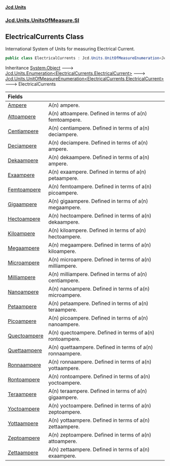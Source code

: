 #### [Jcd.Units](index.md 'index')
### [Jcd.Units.UnitsOfMeasure.SI](Jcd.Units.UnitsOfMeasure.SI.md 'Jcd.Units.UnitsOfMeasure.SI')

## ElectricalCurrents Class

International System of Units for measuring Electrical Current.

```csharp
public class ElectricalCurrents : Jcd.Units.UnitOfMeasureEnumeration<Jcd.Units.UnitsOfMeasure.SI.ElectricalCurrents, Jcd.Units.UnitTypes.ElectricalCurrent>
```

Inheritance [System.Object](https://docs.microsoft.com/en-us/dotnet/api/System.Object 'System.Object') &#129106; [Jcd.Units.Enumeration&lt;](Enumeration_TEnumeration,T_.md 'Jcd.Units.Enumeration<TEnumeration,T>')[ElectricalCurrents](ElectricalCurrents.md 'Jcd.Units.UnitsOfMeasure.SI.ElectricalCurrents')[,](Enumeration_TEnumeration,T_.md 'Jcd.Units.Enumeration<TEnumeration,T>')[ElectricalCurrent](ElectricalCurrent.md 'Jcd.Units.UnitTypes.ElectricalCurrent')[&gt;](Enumeration_TEnumeration,T_.md 'Jcd.Units.Enumeration<TEnumeration,T>') &#129106; [Jcd.Units.UnitOfMeasureEnumeration&lt;](UnitOfMeasureEnumeration_TEnumeration,T_.md 'Jcd.Units.UnitOfMeasureEnumeration<TEnumeration,T>')[ElectricalCurrents](ElectricalCurrents.md 'Jcd.Units.UnitsOfMeasure.SI.ElectricalCurrents')[,](UnitOfMeasureEnumeration_TEnumeration,T_.md 'Jcd.Units.UnitOfMeasureEnumeration<TEnumeration,T>')[ElectricalCurrent](ElectricalCurrent.md 'Jcd.Units.UnitTypes.ElectricalCurrent')[&gt;](UnitOfMeasureEnumeration_TEnumeration,T_.md 'Jcd.Units.UnitOfMeasureEnumeration<TEnumeration,T>') &#129106; ElectricalCurrents

| Fields | |
| :--- | :--- |
| [Ampere](ElectricalCurrents.Ampere.md 'Jcd.Units.UnitsOfMeasure.SI.ElectricalCurrents.Ampere') | A(n) ampere. |
| [Attoampere](ElectricalCurrents.Attoampere.md 'Jcd.Units.UnitsOfMeasure.SI.ElectricalCurrents.Attoampere') | A(n) attoampere. Defined in terms of a(n) femtoampere. |
| [Centiampere](ElectricalCurrents.Centiampere.md 'Jcd.Units.UnitsOfMeasure.SI.ElectricalCurrents.Centiampere') | A(n) centiampere. Defined in terms of a(n) deciampere. |
| [Deciampere](ElectricalCurrents.Deciampere.md 'Jcd.Units.UnitsOfMeasure.SI.ElectricalCurrents.Deciampere') | A(n) deciampere. Defined in terms of a(n) ampere. |
| [Dekaampere](ElectricalCurrents.Dekaampere.md 'Jcd.Units.UnitsOfMeasure.SI.ElectricalCurrents.Dekaampere') | A(n) dekaampere. Defined in terms of a(n) ampere. |
| [Exaampere](ElectricalCurrents.Exaampere.md 'Jcd.Units.UnitsOfMeasure.SI.ElectricalCurrents.Exaampere') | A(n) exaampere. Defined in terms of a(n) petaampere. |
| [Femtoampere](ElectricalCurrents.Femtoampere.md 'Jcd.Units.UnitsOfMeasure.SI.ElectricalCurrents.Femtoampere') | A(n) femtoampere. Defined in terms of a(n) picoampere. |
| [Gigaampere](ElectricalCurrents.Gigaampere.md 'Jcd.Units.UnitsOfMeasure.SI.ElectricalCurrents.Gigaampere') | A(n) gigaampere. Defined in terms of a(n) megaampere. |
| [Hectoampere](ElectricalCurrents.Hectoampere.md 'Jcd.Units.UnitsOfMeasure.SI.ElectricalCurrents.Hectoampere') | A(n) hectoampere. Defined in terms of a(n) dekaampere. |
| [Kiloampere](ElectricalCurrents.Kiloampere.md 'Jcd.Units.UnitsOfMeasure.SI.ElectricalCurrents.Kiloampere') | A(n) kiloampere. Defined in terms of a(n) hectoampere. |
| [Megaampere](ElectricalCurrents.Megaampere.md 'Jcd.Units.UnitsOfMeasure.SI.ElectricalCurrents.Megaampere') | A(n) megaampere. Defined in terms of a(n) kiloampere. |
| [Microampere](ElectricalCurrents.Microampere.md 'Jcd.Units.UnitsOfMeasure.SI.ElectricalCurrents.Microampere') | A(n) microampere. Defined in terms of a(n) milliampere. |
| [Milliampere](ElectricalCurrents.Milliampere.md 'Jcd.Units.UnitsOfMeasure.SI.ElectricalCurrents.Milliampere') | A(n) milliampere. Defined in terms of a(n) centiampere. |
| [Nanoampere](ElectricalCurrents.Nanoampere.md 'Jcd.Units.UnitsOfMeasure.SI.ElectricalCurrents.Nanoampere') | A(n) nanoampere. Defined in terms of a(n) microampere. |
| [Petaampere](ElectricalCurrents.Petaampere.md 'Jcd.Units.UnitsOfMeasure.SI.ElectricalCurrents.Petaampere') | A(n) petaampere. Defined in terms of a(n) teraampere. |
| [Picoampere](ElectricalCurrents.Picoampere.md 'Jcd.Units.UnitsOfMeasure.SI.ElectricalCurrents.Picoampere') | A(n) picoampere. Defined in terms of a(n) nanoampere. |
| [Quectoampere](ElectricalCurrents.Quectoampere.md 'Jcd.Units.UnitsOfMeasure.SI.ElectricalCurrents.Quectoampere') | A(n) quectoampere. Defined in terms of a(n) rontoampere. |
| [Quettaampere](ElectricalCurrents.Quettaampere.md 'Jcd.Units.UnitsOfMeasure.SI.ElectricalCurrents.Quettaampere') | A(n) quettaampere. Defined in terms of a(n) ronnaampere. |
| [Ronnaampere](ElectricalCurrents.Ronnaampere.md 'Jcd.Units.UnitsOfMeasure.SI.ElectricalCurrents.Ronnaampere') | A(n) ronnaampere. Defined in terms of a(n) yottaampere. |
| [Rontoampere](ElectricalCurrents.Rontoampere.md 'Jcd.Units.UnitsOfMeasure.SI.ElectricalCurrents.Rontoampere') | A(n) rontoampere. Defined in terms of a(n) yoctoampere. |
| [Teraampere](ElectricalCurrents.Teraampere.md 'Jcd.Units.UnitsOfMeasure.SI.ElectricalCurrents.Teraampere') | A(n) teraampere. Defined in terms of a(n) gigaampere. |
| [Yoctoampere](ElectricalCurrents.Yoctoampere.md 'Jcd.Units.UnitsOfMeasure.SI.ElectricalCurrents.Yoctoampere') | A(n) yoctoampere. Defined in terms of a(n) zeptoampere. |
| [Yottaampere](ElectricalCurrents.Yottaampere.md 'Jcd.Units.UnitsOfMeasure.SI.ElectricalCurrents.Yottaampere') | A(n) yottaampere. Defined in terms of a(n) zettaampere. |
| [Zeptoampere](ElectricalCurrents.Zeptoampere.md 'Jcd.Units.UnitsOfMeasure.SI.ElectricalCurrents.Zeptoampere') | A(n) zeptoampere. Defined in terms of a(n) attoampere. |
| [Zettaampere](ElectricalCurrents.Zettaampere.md 'Jcd.Units.UnitsOfMeasure.SI.ElectricalCurrents.Zettaampere') | A(n) zettaampere. Defined in terms of a(n) exaampere. |
